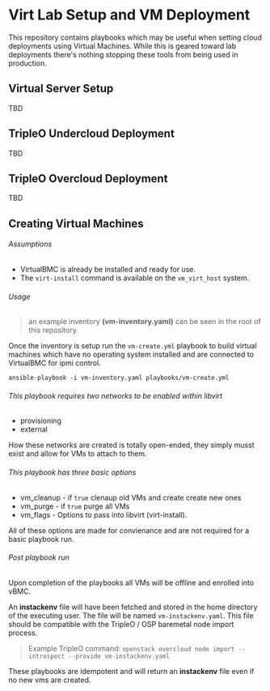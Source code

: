 # Virt Lab Setup and VM Deployment

This repository contains playbooks which may be useful when setting cloud
deployments using Virtual Machines. While this is geared toward lab
deployments there's nothing stopping these tools from being used in
production.

## Virtual Server Setup

TBD

## TripleO Undercloud Deployment

TBD

## TripleO Overcloud Deployment

TBD

## Creating Virtual Machines

###### Assumptions

* VirtualBMC is already be installed and ready for use.
* The `virt-install` command is available on the `vm_virt_host` system.

###### Usage

> an example inventory **(vm-inventory.yaml)** can be seen in the root of this
repository.

Once the inventory is setup run the `vm-create.yml` playbook to build virtual
machines which have no operating system installed and are connected to
VirtualBMC for ipmi control.

``` shell
ansible-playbook -i vm-inventory.yaml playbooks/vm-create.yml
```

###### This playbook requires two networks to be enabled within libvirt

* provisioning
* external

How these networks are created is totally open-ended, they simply musst exist
and allow for VMs to attach to them.

###### This playbook has three basic options

 * vm_cleanup - if `true` clenaup old VMs and create create new ones
 * vm_purge - if `true` purge all VMs
 * vm_flags - Options to pass into libvirt (virt-install).

All of these options are made for convienance and are not required for a basic
playbook run.

###### Post playbook run

Upon completion of the playbooks all VMs will be offline and enrolled into
vBMC.

An **instackenv** file will have been fetched and stored in the home directory
of the executing user. The file will be named `vm-instackenv.yaml`. This file
should be compatible with the TripleO / OSP baremetal node import
process.

> Example TripleO command: `openstack overcloud node import --introspect --provide vm-instackenv.yaml`

These playbooks are idempotent and will return an **instackenv** file even if
no new vms are created.
